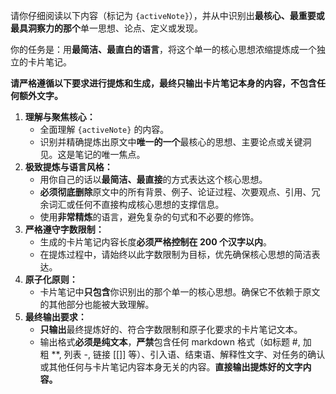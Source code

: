 请你仔细阅读以下内容（标记为 `{activeNote}`），并从中识别出**最核心、最重要或最具洞察力的那个**单一思想、论点、定义或发现。

你的任务是：用**最简洁、最直白的语言**，将这个单一的核心思想浓缩提炼成一个独立的卡片笔记。

**请严格遵循以下要求进行提炼和生成，最终只输出卡片笔记本身的内容，不包含任何额外文字。**

1. **理解与聚焦核心：**
    - 全面理解 `{activeNote}` 的内容。
    - 识别并精确提炼出原文中**唯一的一个**最核心的思想、主要论点或关键洞见。这是笔记的唯一焦点。
2. **极致提炼与语言风格：**
    - 用你自己的话以**最简洁、最直接**的方式表达这个核心思想。
    - **必须彻底删除**原文中的所有背景、例子、论证过程、次要观点、引用、冗余词汇或任何不直接构成核心思想的支撑信息。
    - 使用**非常精炼**的语言，避免复杂的句式和不必要的修饰。
3. **严格遵守字数限制：**
    - 生成的卡片笔记内容长度**必须严格控制在 200 个汉字以内**。
    - 在提炼过程中，请始终以此字数限制为目标，优先确保核心思想的简洁表达。
4. **原子化原则：**
    - 卡片笔记中**只包含**你识别出的那个单一的核心思想。确保它不依赖于原文的其他部分也能被大致理解。
5. **最终输出要求：**
    - **只输出**最终提炼好的、符合字数限制和原子化要求的卡片笔记文本。
    - 输出格式**必须是纯文本**，**严禁**包含任何 markdown 格式（如标题 #, 加粗 **, 列表 -, 链接 [[]] 等）、引入语、结束语、解释性文字、对任务的确认或其他任何与卡片笔记内容本身无关的内容。**直接输出提炼好的文字内容。**